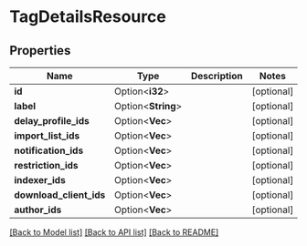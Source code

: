 # TagDetailsResource

## Properties

Name | Type | Description | Notes
------------ | ------------- | ------------- | -------------
**id** | Option<**i32**> |  | [optional]
**label** | Option<**String**> |  | [optional]
**delay_profile_ids** | Option<**Vec<i32>**> |  | [optional]
**import_list_ids** | Option<**Vec<i32>**> |  | [optional]
**notification_ids** | Option<**Vec<i32>**> |  | [optional]
**restriction_ids** | Option<**Vec<i32>**> |  | [optional]
**indexer_ids** | Option<**Vec<i32>**> |  | [optional]
**download_client_ids** | Option<**Vec<i32>**> |  | [optional]
**author_ids** | Option<**Vec<i32>**> |  | [optional]

[[Back to Model list]](../README.md#documentation-for-models) [[Back to API list]](../README.md#documentation-for-api-endpoints) [[Back to README]](../README.md)


